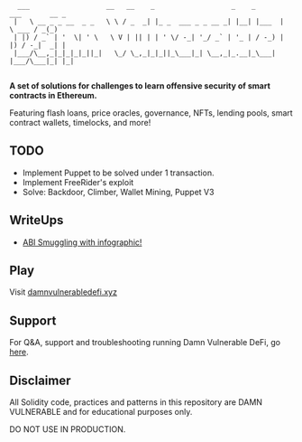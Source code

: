 ```
  ___                   __   __    _                   _    _       ___       __ _ 
 |   \ __ _ _ __  _ _   \ \ / _  _| |_ _  ___ _ _ __ _| |__| |___  |   \ ___ / _(_)
 | |) / _` | '  \| ' \   \ V | || | | ' \/ -_| '_/ _` | '_ | / -_) | |) / -_|  _| |
 |___/\__,_|_|_|_|_||_|   \_/ \_,_|_|_||_\___|_| \__,_|_.__|_\___| |___/\___|_| |_|
                                                                                   
```
**A set of solutions for challenges to learn offensive security of smart contracts in Ethereum.**

Featuring flash loans, price oracles, governance, NFTs, lending pools, smart contract wallets, timelocks, and more!

## TODO
- Implement Puppet to be solved under 1 transaction.
- Implement FreeRider's exploit
- Solve: Backdoor, Climber, Wallet Mining, Puppet V3

## WriteUps
- [ABI Smuggling with infographic!](https://medium.com/@mattaereal/damnvulnerabledefi-abi-smuggling-challenge-walkthrough-plus-infographic-7098855d49a)


## Play

Visit [damnvulnerabledefi.xyz](https://damnvulnerabledefi.xyz)

## Support

For Q&A, support and troubleshooting running Damn Vulnerable DeFi, go [here](https://github.com/tinchoabbate/damn-vulnerable-defi/discussions/categories/support-q-a-troubleshooting).

## Disclaimer

All Solidity code, practices and patterns in this repository are DAMN VULNERABLE and for educational purposes only.

DO NOT USE IN PRODUCTION.
